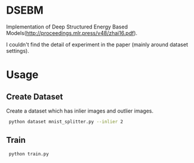 # DSEBM

Implementation of Deep Structured Energy Based Models(http://proceedings.mlr.press/v48/zhai16.pdf).

I couldn't find the detail of experiment in the paper (mainly around dataset settings). 


# Usage
## Create Dataset

Create a dataset which has inlier images and outlier images.
```bash
 python dataset mnist_splitter.py --inlier 2
```
## Train

```bash
 python train.py
```
